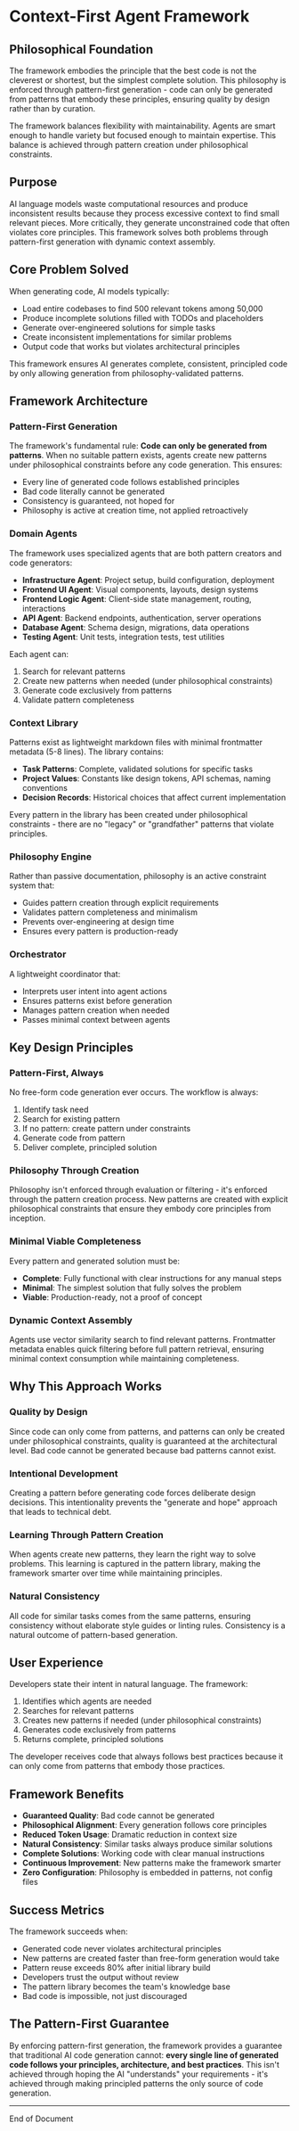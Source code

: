 # Context-First Agent Framework

## Philosophical Foundation

The framework embodies the principle that the best code is not the cleverest or shortest, but the simplest complete solution. This philosophy is enforced through pattern-first generation - code can only be generated from patterns that embody these principles, ensuring quality by design rather than by curation.

The framework balances flexibility with maintainability. Agents are smart enough to handle variety but focused enough to maintain expertise. This balance is achieved through pattern creation under philosophical constraints.

## Purpose

AI language models waste computational resources and produce inconsistent results because they process excessive context to find small relevant pieces. More critically, they generate unconstrained code that often violates core principles. This framework solves both problems through pattern-first generation with dynamic context assembly.

## Core Problem Solved

When generating code, AI models typically:

- Load entire codebases to find 500 relevant tokens among 50,000
- Produce incomplete solutions filled with TODOs and placeholders
- Generate over-engineered solutions for simple tasks
- Create inconsistent implementations for similar problems
- Output code that works but violates architectural principles

This framework ensures AI generates complete, consistent, principled code by only allowing generation from philosophy-validated patterns.

## Framework Architecture

### Pattern-First Generation

The framework's fundamental rule: **Code can only be generated from patterns**. When no suitable pattern exists, agents create new patterns under philosophical constraints before any code generation. This ensures:

- Every line of generated code follows established principles
- Bad code literally cannot be generated
- Consistency is guaranteed, not hoped for
- Philosophy is active at creation time, not applied retroactively

### Domain Agents

The framework uses specialized agents that are both pattern creators and code generators:

- **Infrastructure Agent**: Project setup, build configuration, deployment
- **Frontend UI Agent**: Visual components, layouts, design systems
- **Frontend Logic Agent**: Client-side state management, routing, interactions
- **API Agent**: Backend endpoints, authentication, server operations
- **Database Agent**: Schema design, migrations, data operations
- **Testing Agent**: Unit tests, integration tests, test utilities

Each agent can:

1. Search for relevant patterns
2. Create new patterns when needed (under philosophical constraints)
3. Generate code exclusively from patterns
4. Validate pattern completeness

### Context Library

Patterns exist as lightweight markdown files with minimal frontmatter metadata (5-8 lines). The library contains:

- **Task Patterns**: Complete, validated solutions for specific tasks
- **Project Values**: Constants like design tokens, API schemas, naming conventions
- **Decision Records**: Historical choices that affect current implementation

Every pattern in the library has been created under philosophical constraints - there are no "legacy" or "grandfather" patterns that violate principles.

### Philosophy Engine

Rather than passive documentation, philosophy is an active constraint system that:

- Guides pattern creation through explicit requirements
- Validates pattern completeness and minimalism
- Prevents over-engineering at design time
- Ensures every pattern is production-ready

### Orchestrator

A lightweight coordinator that:

- Interprets user intent into agent actions
- Ensures patterns exist before generation
- Manages pattern creation when needed
- Passes minimal context between agents

## Key Design Principles

### Pattern-First, Always

No free-form code generation ever occurs. The workflow is always:

1. Identify task need
2. Search for existing pattern
3. If no pattern: create pattern under constraints
4. Generate code from pattern
5. Deliver complete, principled solution

### Philosophy Through Creation

Philosophy isn't enforced through evaluation or filtering - it's enforced through the pattern creation process. New patterns are created with explicit philosophical constraints that ensure they embody core principles from inception.

### Minimal Viable Completeness

Every pattern and generated solution must be:

- **Complete**: Fully functional with clear instructions for any manual steps
- **Minimal**: The simplest solution that fully solves the problem
- **Viable**: Production-ready, not a proof of concept

### Dynamic Context Assembly

Agents use vector similarity search to find relevant patterns. Frontmatter metadata enables quick filtering before full pattern retrieval, ensuring minimal context consumption while maintaining completeness.

## Why This Approach Works

### Quality by Design

Since code can only come from patterns, and patterns can only be created under philosophical constraints, quality is guaranteed at the architectural level. Bad code cannot be generated because bad patterns cannot exist.

### Intentional Development

Creating a pattern before generating code forces deliberate design decisions. This intentionality prevents the "generate and hope" approach that leads to technical debt.

### Learning Through Pattern Creation

When agents create new patterns, they learn the right way to solve problems. This learning is captured in the pattern library, making the framework smarter over time while maintaining principles.

### Natural Consistency

All code for similar tasks comes from the same patterns, ensuring consistency without elaborate style guides or linting rules. Consistency is a natural outcome of pattern-based generation.

## User Experience

Developers state their intent in natural language. The framework:

1. Identifies which agents are needed
2. Searches for relevant patterns
3. Creates new patterns if needed (under philosophical constraints)
4. Generates code exclusively from patterns
5. Returns complete, principled solutions

The developer receives code that always follows best practices because it can only come from patterns that embody those practices.

## Framework Benefits

- **Guaranteed Quality**: Bad code cannot be generated
- **Philosophical Alignment**: Every generation follows core principles
- **Reduced Token Usage**: Dramatic reduction in context size
- **Natural Consistency**: Similar tasks always produce similar solutions
- **Complete Solutions**: Working code with clear manual instructions
- **Continuous Improvement**: New patterns make the framework smarter
- **Zero Configuration**: Philosophy is embedded in patterns, not config files

## Success Metrics

The framework succeeds when:

- Generated code never violates architectural principles
- New patterns are created faster than free-form generation would take
- Pattern reuse exceeds 80% after initial library build
- Developers trust the output without review
- The pattern library becomes the team's knowledge base
- Bad code is impossible, not just discouraged

## The Pattern-First Guarantee

By enforcing pattern-first generation, the framework provides a guarantee that traditional AI code generation cannot: **every single line of generated code follows your principles, architecture, and best practices**. This isn't achieved through hoping the AI "understands" your requirements - it's achieved through making principled patterns the only source of code generation.

---

End of Document
